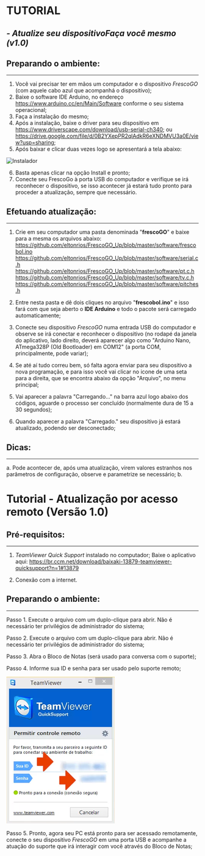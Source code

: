 #  TUTORIAL
## *- Atualize seu dispositivoFaça você mesmo (v1.0)*
## Preparando o ambiente:
---------------------------------------------------------------------
1. Você vai precisar ter em mãos um computador e o dispositivo *FrescoGO* (com aquele cabo azul que acompanhá o dispositivo);
2. Baixe o software IDE Arduino, no endereço https://www.arduino.cc/en/Main/Software conforme o seu sistema operacional;
3. Faça a instalação do mesmo;
4. Após a instalação, baixe o driver para seu dispositivo em
https://www.driverscape.com/download/usb-serial-ch340; ou https://drive.google.com/file/d/0B2YXepPR2qlAdkR6eXNDMVU3a0E/view?usp=sharing;
5. Após baixar e clicar duas vezes logo se apresentará a tela abaixo:

![Instalador](http://i1.wp.com/blogdarobotica.com/wp-content/uploads/2016/05/executavel.png "Setup")

6. Basta apenas clicar na opção Install e pronto;
7. Conecte seu FrescoGo à porta USB do computador e verifique se irá reconhecer o dispositivo, se isso acontecer já estará tudo pronto para proceder a atualização, sempre que necessário.

<!-- Obs: http://blogdarobotica.com/instalando-driver-serial-para-arduinos-com-chip-ch340/
-->

## Efetuando atualização:
---------------------------------------------------------------------
1. Crie em seu computador uma pasta denominada "**frescoGO**" e baixe para a mesma os arquivos abaixo:
<https://github.com/eltonrios/FrescoGO_Up/blob/master/software/frescobol.ino>
<https://github.com/eltonrios/FrescoGO_Up/blob/master/software/serial.c.h> 
<https://github.com/eltonrios/FrescoGO_Up/blob/master/software/pt.c.h> 
<https://github.com/eltonrios/FrescoGO_Up/blob/master/software/tv.c.h> 
<https://github.com/eltonrios/FrescoGO_Up/blob/master/software/pitches.h> 
 
2. Entre nesta pasta e dê dois cliques no arquivo "**frescobol.ino**" e isso fará com que seja aberto o **IDE Arduino** e todo o pacote será carregado automaticamente;
3. Conecte seu dispositivo *FrescoGO* numa entrada USB do computador e observe se irá conectar e reconhecer o dispositivo (no rodapé da janela do aplicativo, lado direito, deverá aparecer algo como "Arduino Nano, ATmega328P (Old Bootloader) em COM12" (a porta COM, principalmente, pode variar);
4. Se até aí tudo correu bem, só falta agora enviar para seu dispositivo a nova programação, e para isso você vai clicar no icone de uma seta para a direita, que se encontra abaixo da opção "Arquivo", no menu principal;
5. Vai aparecer a palavra "Carregando..." na barra azul logo abaixo dos códigos, aguarde o processo ser concluído (normalmente dura de 15 a 30 segundos); 
6. Quando aparecer a palavra "Carregado." seu dispositivo já estará atualizado, podendo ser desconectado;

## Dicas:
---------------------------------------------------------------------
a. Pode acontecer de, após uma atualização, virem valores estranhos nos parâmetros de configuração, observe e parametrize se necessário;
b. 

# Tutorial - Atualização por acesso remoto (Versão 1.0)
## Pré-requisitos:
-----------------------------------------------------------------------------
1. *TeamViewer Quick Support* instalado no computador;
    Baixe o aplicativo aqui: https://br.ccm.net/download/baixaki-13879-teamviewer-quicksupport?n=1#13879
    
2. Conexão com a internet.

## Preparando o ambiente:
-----------------------------------------------------------------------------
Passo 1. Execute o arquivo com um duplo-clique para abrir. Não é necessário ter privilégios de administrador do sistema;

Passo 2. Execute o arquivo com um duplo-clique para abrir. Não é necessário ter privilégios de administrador do sistema;

Passo 3. Abra o Bloco de Notas (será usado para conversa com o suporte);

Passo 4. Informe sua ID e senha para ser usado pelo suporte remoto;

![TeamViewer](images/TeamViewerQS.png "TeamViewer")

Passo 5. Pronto, agora seu PC está pronto para ser acessado remotamente, conecte o seu dispositivo *FrescoGO* em uma porta USB e acompanhe a atuação do suporte que irá interagir com você através do Bloco de Notas;




